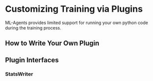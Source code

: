 # Customizing Training via Plugins

ML-Agents provides limited support for running your own python code during the training process.

## How to Write Your Own Plugin

## Plugin Interfaces

### StatsWriter
